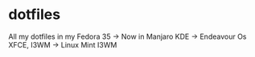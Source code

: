 # dotfiles
All my dotfiles in my Fedora 35 -> Now in Manjaro KDE -> Endeavour Os XFCE, I3WM -> Linux Mint I3WM
